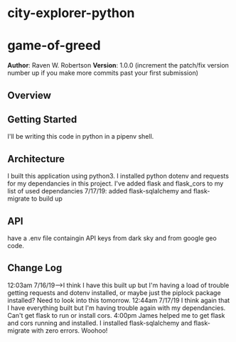# city-explorer-python

# game-of-greed
**Author**: Raven W. Robertson
**Version**: 1.0.0 (increment the patch/fix version number up if you make more commits past your first submission)

## Overview


## Getting Started
I'll be writing this code in python in a pipenv shell. 

## Architecture
I built this application using python3. I installed python dotenv and requests for my dependancies in this project. 
I've added flask and flask_cors to my list of used dependancies
7/17/19: added flask-sqlalchemy and flask-migrate to build up

## API
have a .env file containgin API keys from dark sky and from google geo code. 

## Change Log
12:03am 7/16/19-->I think I have this built up but I'm having a load of trouble getting requests and dotenv installed, or maybe just the piplock package installed? Need to look into this tomorrow. 
12:44am 7/17/19 I think again that I have everything built but I'm having trouble again with my dependancies. Can't get flask to run or install cors. 
4:00pm James helped me to get flask and cors running and installed. I installed flask-sqlalchemy and flask-migrate with zero errors. Woohoo! 
